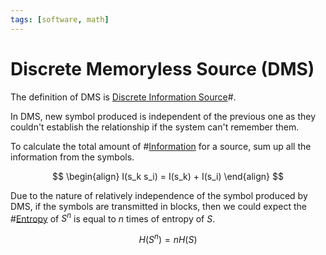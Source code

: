 ```yaml
---
tags: [software, math]
---
```


# Discrete Memoryless Source (DMS)

The definition of DMS is [Discrete Information Source](202210042219.md)#.

In DMS, new symbol produced is independent of the previous one as they couldn't
establish the relationship if the system can't remember them.

To calculate the total amount of #[Information](202209291015.md) for a source,
sum up all the information from the symbols.

$$
\begin{align}
I(s_k s_i) = I(s_k) + I(s_i)
\end{align}
$$

Due to the nature of relatively independence of the symbol produced by DMS, if
the symbols are transmitted in blocks, then we could expect the
#[Entropy](202209291005.md) of $S^n$ is equal to $n$ times of entropy of $S$.

$$
H(S^n) = nH(S)
$$
